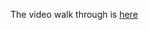 
The video walk through is [here](https://drive.google.com/file/d/1U_pNPYjrjf7Lsfq9y8tTNypK0Usq8SPg/view?usp=sharing)

